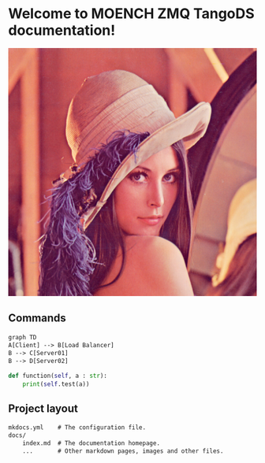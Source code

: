 # **Welcome to MOENCH ZMQ TangoDS documentation!**

![Screenshot](img/lenna.png)

## Commands

```mermaid
graph TD
A[Client] --> B[Load Balancer]
B --> C[Server01]
B --> D[Server02]
```

```python
def function(self, a : str):
    print(self.test(a))

```

## Project layout

    mkdocs.yml    # The configuration file.
    docs/
        index.md  # The documentation homepage.
        ...       # Other markdown pages, images and other files.


